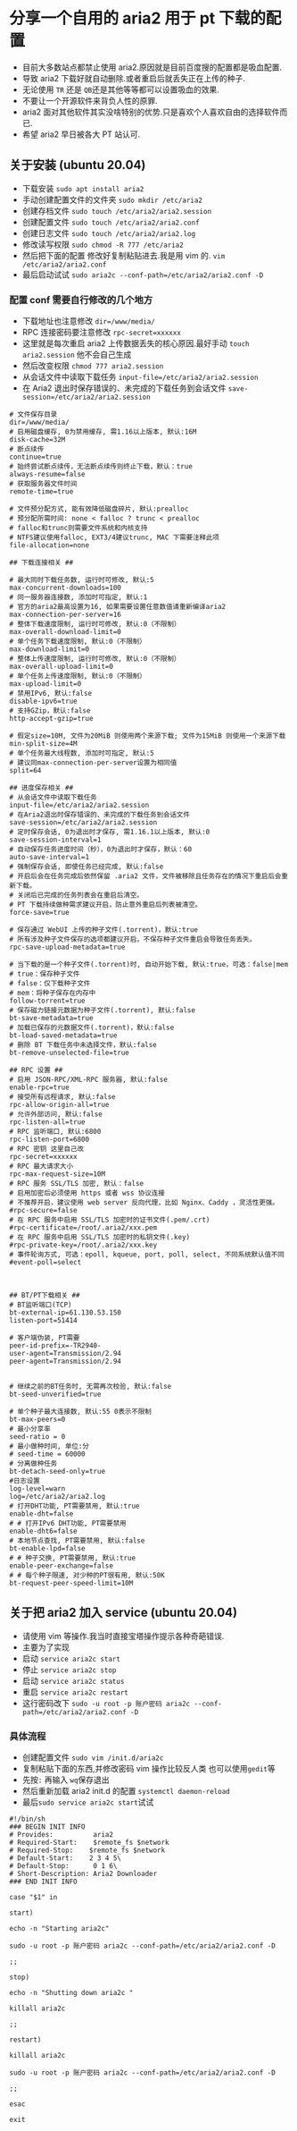 # 分享一个自用的 aria2 用于 pt 下载的配置

- 目前大多数站点都禁止使用 aria2.原因就是目前百度搜的配置都是吸血配置.
- 导致 aria2 下载好就自动删除.或者重启后就丢失正在上传的种子.
- 无论使用 `TR` 还是 `QB`还是其他等等都可以设置吸血的效果.
- 不要让一个开源软件来背负人性的原罪.
- aria2 面对其他软件其实没啥特别的优势.只是喜欢个人喜欢自由的选择软件而已.
- 希望 aria2 早日被各大 PT 站认可.

## 关于安装 (ubuntu 20.04)

- 下载安装 `sudo apt install aria2`
- 手动创建配置文件的文件夹 `sudo mkdir /etc/aria2`
- 创建存档文件 `sudo touch /etc/aria2/aria2.session`
- 创建配置文件 `sudo touch /etc/aria2/aria2.conf`
- 创建日志文件 `sudo touch /etc/aria2/aria2.log`
- 修改读写权限 `sudo chmod -R 777 /etc/aria2`
- 然后把下面的配置 修改好复制粘贴进去.我是用 vim 的. `vim /etc/aria2/aria2.conf`
- 最后启动试试 `sudo aria2c --conf-path=/etc/aria2/aria2.conf -D`

### 配置 conf 需要自行修改的几个地方

- 下载地址也注意修改 `dir=/www/media/`
- RPC 连接密码要注意修改 `rpc-secret=xxxxxx`
- 这里就是每次重启 aria2 上传数据丢失的核心原因.最好手动 `touch aria2.session` 他不会自己生成
- 然后改变权限 `chmod 777 aria2.session`
- 从会话文件中读取下载任务 `input-file=/etc/aria2/aria2.session`
- 在 Aria2 退出时保存错误的、未完成的下载任务到会话文件 `save-session=/etc/aria2/aria2.session`

```
# 文件保存目录
dir=/www/media/
# 启用磁盘缓存, 0为禁用缓存, 需1.16以上版本, 默认:16M
disk-cache=32M
# 断点续传
continue=true
# 始终尝试断点续传，无法断点续传则终止下载，默认：true
always-resume=false
# 获取服务器文件时间
remote-time=true

# 文件预分配方式, 能有效降低磁盘碎片, 默认:prealloc
# 预分配所需时间: none < falloc ? trunc < prealloc
# falloc和trunc则需要文件系统和内核支持
# NTFS建议使用falloc, EXT3/4建议trunc, MAC 下需要注释此项
file-allocation=none

## 下载连接相关 ##

# 最大同时下载任务数, 运行时可修改, 默认:5
max-concurrent-downloads=100
# 同一服务器连接数, 添加时可指定, 默认:1
# 官方的aria2最高设置为16, 如果需要设置任意数值请重新编译aria2
max-connection-per-server=16
# 整体下载速度限制, 运行时可修改, 默认:0（不限制）
max-overall-download-limit=0
# 单个任务下载速度限制, 默认:0（不限制）
max-download-limit=0
# 整体上传速度限制, 运行时可修改, 默认:0（不限制）
max-overall-upload-limit=0
# 单个任务上传速度限制, 默认:0（不限制）
max-upload-limit=0
# 禁用IPv6, 默认:false
disable-ipv6=true
# 支持GZip，默认:false
http-accept-gzip=true

# 假定size=10M, 文件为20MiB 则使用两个来源下载; 文件为15MiB 则使用一个来源下载
min-split-size=4M
# 单个任务最大线程数, 添加时可指定, 默认:5
# 建议同max-connection-per-server设置为相同值
split=64

## 进度保存相关 ##
# 从会话文件中读取下载任务
input-file=/etc/aria2/aria2.session
# 在Aria2退出时保存错误的、未完成的下载任务到会话文件
save-session=/etc/aria2/aria2.session
# 定时保存会话, 0为退出时才保存, 需1.16.1以上版本, 默认:0
save-session-interval=1
# 自动保存任务进度时间（秒），0为退出时才保存，默认：60
auto-save-interval=1
# 强制保存会话, 即使任务已经完成, 默认:false
# 开启后会在任务完成后依然保留 .aria2 文件，文件被移除且任务存在的情况下重启后会重新下载。
# 关闭后已完成的任务列表会在重启后清空。
# PT 下载持续做种需求建议开启，防止意外重启后列表被清空。
force-save=true

# 保存通过 WebUI 上传的种子文件(.torrent)，默认:true
# 所有涉及种子文件保存的选项都建议开启，不保存种子文件重启会导致任务丢失。
rpc-save-upload-metadata=true

# 当下载的是一个种子文件(.torrent)时, 自动开始下载, 默认:true，可选：false|mem
# true：保存种子文件
# false：仅下载种子文件
# mem：将种子保存在内存中
follow-torrent=true
# 保存磁力链接元数据为种子文件(.torrent), 默认:false
bt-save-metadata=true
# 加载已保存的元数据文件(.torrent)，默认:false
bt-load-saved-metadata=true
# 删除 BT 下载任务中未选择文件，默认:false
bt-remove-unselected-file=true

## RPC 设置 ##
# 启用 JSON-RPC/XML-RPC 服务器, 默认:false
enable-rpc=true
# 接受所有远程请求, 默认:false
rpc-allow-origin-all=true
# 允许外部访问, 默认:false
rpc-listen-all=true
# RPC 监听端口, 默认:6800
rpc-listen-port=6800
# RPC 密钥 这里自己改
rpc-secret=xxxxxx
# RPC 最大请求大小
rpc-max-request-size=10M
# RPC 服务 SSL/TLS 加密, 默认：false
# 启用加密后必须使用 https 或者 wss 协议连接
# 不推荐开启，建议使用 web server 反向代理，比如 Nginx、Caddy ，灵活性更强。
#rpc-secure=false
# 在 RPC 服务中启用 SSL/TLS 加密时的证书文件(.pem/.crt)
#rpc-certificate=/root/.aria2/xxx.pem
# 在 RPC 服务中启用 SSL/TLS 加密时的私钥文件(.key)
#rpc-private-key=/root/.aria2/xxx.key
# 事件轮询方式, 可选：epoll, kqueue, port, poll, select, 不同系统默认值不同
#event-poll=select



## BT/PT下载相关 ##
# BT监听端口(TCP)
bt-external-ip=61.130.53.150
listen-port=51414

# 客户端伪装, PT需要
peer-id-prefix=-TR2940-
user-agent=Transmission/2.94
peer-agent=Transmission/2.94


# 继续之前的BT任务时, 无需再次校验, 默认:false
bt-seed-unverified=true

# 单个种子最大连接数, 默认:55 0表示不限制
bt-max-peers=0
# 最小分享率
seed-ratio = 0
# 最小做种时间, 单位:分
# seed-time = 60000
# 分离做种任务
bt-detach-seed-only=true
#日志设置
log-level=warn
log=/etc/aria2/aria2.log
# 打开DHT功能, PT需要禁用, 默认:true
enable-dht=false
# # 打开IPv6 DHT功能, PT需要禁用
enable-dht6=false
# 本地节点查找, PT需要禁用, 默认:false
bt-enable-lpd=false
# # 种子交换, PT需要禁用, 默认:true
enable-peer-exchange=false
# # 每个种子限速, 对少种的PT很有用, 默认:50K
bt-request-peer-speed-limit=10M
```

## 关于把 aria2 加入 service (ubuntu 20.04)

- 请使用 vim 等操作.我当时直接宝塔操作提示各种奇葩错误.
- 主要为了实现
- 启动 `service aria2c start`
- 停止 `service aria2c stop`
- 启动 `service aria2c status`
- 重启 `service aria2c restart`
- 这行密码改下 `sudo -u root -p 账户密码 aria2c --conf-path=/etc/aria2/aria2.conf -D`

### 具体流程

- 创建配置文件 `sudo vim /init.d/aria2c`
- 复制粘贴下面的东西,并修改密码 vim 操作比较反人类 也可以使用`gedit`等
- 先按`:` 再输入 `wq`保存退出
- 然后重新加载 aria2 init.d 的配置 `systemctl daemon-reload`
- 最后`sudo service aria2c start`试试

```
#!/bin/sh
### BEGIN INIT INFO
# Provides:          aria2
# Required-Start:    $remote_fs $network
# Required-Stop:    $remote_fs $network
# Default-Start:    2 3 4 5\
# Default-Stop:      0 1 6\
# Short-Description: Aria2 Downloader
### END INIT INFO

case "$1" in

start)

echo -n "Starting aria2c"

sudo -u root -p 账户密码 aria2c --conf-path=/etc/aria2/aria2.conf -D

;;

stop)

echo -n "Shutting down aria2c "

killall aria2c

;;

restart)

killall aria2c

sudo -u root -p 账户密码 aria2c --conf-path=/etc/aria2/aria2.conf -D

;;

esac

exit
```

